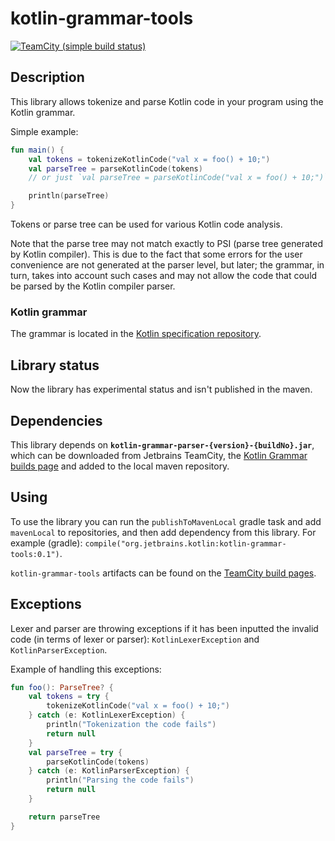 # kotlin-grammar-tools

[![TeamCity (simple build status)](https://img.shields.io/teamcity/https/teamcity.jetbrains.com/e/Kotlin_spec_GrammarTests.svg?style=flat)](https://teamcity.jetbrains.com/viewType.html?buildTypeId=Kotlin_Spec_GrammarTests&branch_Kotlin_dev=%3Cdefault%3E&tab=buildTypeStatusDiv)

## Description

This library allows tokenize and parse Kotlin code in your program using the Kotlin grammar.

Simple example:
```kotlin
fun main() {
    val tokens = tokenizeKotlinCode("val x = foo() + 10;")
    val parseTree = parseKotlinCode(tokens)
    // or just `val parseTree = parseKotlinCode("val x = foo() + 10;")`

    println(parseTree)
}
```

Tokens or parse tree can be used for various Kotlin code analysis.

Note that the parse tree may not match exactly to PSI (parse tree generated by Kotlin compiler).
This is due to the fact that some errors for the user convenience are not generated at the parser level, but later; the grammar, in turn, takes into account such cases and may not allow the code that could be parsed by the Kotlin compiler parser.

### Kotlin grammar

The grammar is located in the [Kotlin specification repository](https://github.com/JetBrains/kotlin-spec/tree/master/grammar).

## Library status

Now the library has experimental status and isn't published in the maven.

## Dependencies

This library depends on **`kotlin-grammar-parser-{version}-{buildNo}.jar`**, which can be downloaded from Jetbrains TeamCity, the [Kotlin Grammar builds page](https://teamcity.jetbrains.com/viewType.html?buildTypeId=Kotlin_Spec_GrammarMaster) and added to the local maven repository.

## Using

To use the library you can run the `publishToMavenLocal` gradle task and add `mavenLocal` to repositories, and then add dependency from this library.
For example (gradle): `compile("org.jetbrains.kotlin:kotlin-grammar-tools:0.1")`.

`kotlin-grammar-tools` artifacts can be found on the [TeamCity build pages](https://teamcity.jetbrains.com/viewType.html?buildTypeId=Kotlin_Spec_GrammarMaster).

## Exceptions

Lexer and parser are throwing exceptions if it has been inputted the invalid code (in terms of lexer or parser): `KotlinLexerException` and `KotlinParserException`.

Example of handling this exceptions:
```kotlin
fun foo(): ParseTree? {
    val tokens = try {
        tokenizeKotlinCode("val x = foo() + 10;")
    } catch (e: KotlinLexerException) {
        println("Tokenization the code fails")
        return null
    }
    val parseTree = try {
        parseKotlinCode(tokens)
    } catch (e: KotlinParserException) {
        println("Parsing the code fails")
        return null
    }

    return parseTree
}
```
